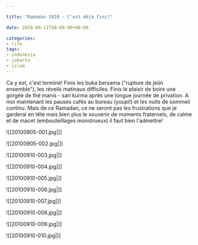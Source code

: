 ```yaml
---

title: "Ramadan 2010 - C'est déjà fini!"

date: 2010-09-11T00:09:00+00:00

categories: 
- life
tags:
- indonesia
- jakarta
- islam
---
```


 Ca y est, c'est terminé! Finis les buka bersama ("rupture de jeûn ensemble"), les réveils matinaux difficiles. Finis le plaisir de boire une gorgée de thé manis - sari kurma après une longue journée de privation. A moi maintenant les pauses cafés au bureau (youpi!) et les nuits de sommeil continu. Mais de ce Ramadan, ce ne seront pas les frustrations que je garderai en tête mais bien plus le souvenir de moments fraternels, de calme et de macet (embouteillages monstrueux) il faut bien l'admettre!

![[20100905-001.jpg|]]

![[20100905-002.jpg|]]

![[20100910-003.jpg|]]

![[20100910-004.jpg|]]

![[20100910-005.jpg|]]

![[20100910-006.jpg|]]

![[20100910-007.jpg|]]

![[20100910-008.jpg|]]

![[20100910-009.jpg|]]

![[20100910-010.jpg|]]